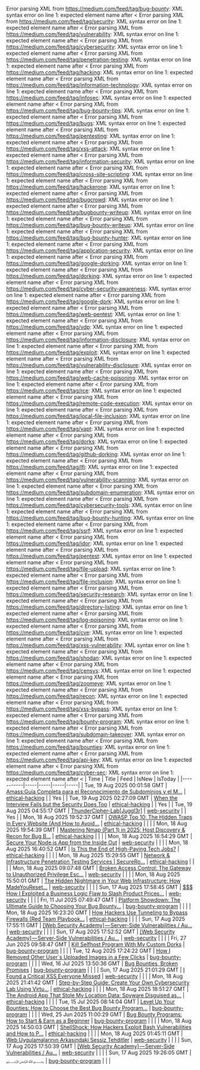 Error parsing XML from https://medium.com/feed/tag/bug-bounty: XML syntax error on line 1: expected element name after <
Error parsing XML from https://medium.com/feed/tag/security: XML syntax error on line 1: expected element name after <
Error parsing XML from https://medium.com/feed/tag/vulnerability: XML syntax error on line 1: expected element name after <
Error parsing XML from https://medium.com/feed/tag/cybersecurity: XML syntax error on line 1: expected element name after <
Error parsing XML from https://medium.com/feed/tag/penetration-testing: XML syntax error on line 1: expected element name after <
Error parsing XML from https://medium.com/feed/tag/hacking: XML syntax error on line 1: expected element name after <
Error parsing XML from https://medium.com/feed/tag/information-technology: XML syntax error on line 1: expected element name after <
Error parsing XML from https://medium.com/feed/tag/infosec: XML syntax error on line 1: expected element name after <
Error parsing XML from https://medium.com/feed/tag/bug-bounty-tips: XML syntax error on line 1: expected element name after <
Error parsing XML from https://medium.com/feed/tag/bugs: XML syntax error on line 1: expected element name after <
Error parsing XML from https://medium.com/feed/tag/pentesting: XML syntax error on line 1: expected element name after <
Error parsing XML from https://medium.com/feed/tag/xss-attack: XML syntax error on line 1: expected element name after <
Error parsing XML from https://medium.com/feed/tag/information-security: XML syntax error on line 1: expected element name after <
Error parsing XML from https://medium.com/feed/tag/cross-site-scripting: XML syntax error on line 1: expected element name after <
Error parsing XML from https://medium.com/feed/tag/hackerone: XML syntax error on line 1: expected element name after <
Error parsing XML from https://medium.com/feed/tag/bugcrowd: XML syntax error on line 1: expected element name after <
Error parsing XML from https://medium.com/feed/tag/bugbounty-writeup: XML syntax error on line 1: expected element name after <
Error parsing XML from https://medium.com/feed/tag/bug-bounty-writeup: XML syntax error on line 1: expected element name after <
Error parsing XML from https://medium.com/feed/tag/bug-bounty-hunter: XML syntax error on line 1: expected element name after <
Error parsing XML from https://medium.com/feed/tag/application-security: XML syntax error on line 1: expected element name after <
Error parsing XML from https://medium.com/feed/tag/google-dorking: XML syntax error on line 1: expected element name after <
Error parsing XML from https://medium.com/feed/tag/dorking: XML syntax error on line 1: expected element name after <
Error parsing XML from https://medium.com/feed/tag/cyber-security-awareness: XML syntax error on line 1: expected element name after <
Error parsing XML from https://medium.com/feed/tag/google-dork: XML syntax error on line 1: expected element name after <
Error parsing XML from https://medium.com/feed/tag/web-pentest: XML syntax error on line 1: expected element name after <
Error parsing XML from https://medium.com/feed/tag/vdp: XML syntax error on line 1: expected element name after <
Error parsing XML from https://medium.com/feed/tag/information-disclosure: XML syntax error on line 1: expected element name after <
Error parsing XML from https://medium.com/feed/tag/exploit: XML syntax error on line 1: expected element name after <
Error parsing XML from https://medium.com/feed/tag/vulnerability-disclosure: XML syntax error on line 1: expected element name after <
Error parsing XML from https://medium.com/feed/tag/web-cache-poisoning: XML syntax error on line 1: expected element name after <
Error parsing XML from https://medium.com/feed/tag/rce: XML syntax error on line 1: expected element name after <
Error parsing XML from https://medium.com/feed/tag/remote-code-execution: XML syntax error on line 1: expected element name after <
Error parsing XML from https://medium.com/feed/tag/local-file-inclusion: XML syntax error on line 1: expected element name after <
Error parsing XML from https://medium.com/feed/tag/vapt: XML syntax error on line 1: expected element name after <
Error parsing XML from https://medium.com/feed/tag/dorks: XML syntax error on line 1: expected element name after <
Error parsing XML from https://medium.com/feed/tag/github-dorking: XML syntax error on line 1: expected element name after <
Error parsing XML from https://medium.com/feed/tag/lfi: XML syntax error on line 1: expected element name after <
Error parsing XML from https://medium.com/feed/tag/vulnerability-scanning: XML syntax error on line 1: expected element name after <
Error parsing XML from https://medium.com/feed/tag/subdomain-enumeration: XML syntax error on line 1: expected element name after <
Error parsing XML from https://medium.com/feed/tag/cybersecurity-tools: XML syntax error on line 1: expected element name after <
Error parsing XML from https://medium.com/feed/tag/bug-bounty-hunting: XML syntax error on line 1: expected element name after <
Error parsing XML from https://medium.com/feed/tag/ssrf: XML syntax error on line 1: expected element name after <
Error parsing XML from https://medium.com/feed/tag/idor: XML syntax error on line 1: expected element name after <
Error parsing XML from https://medium.com/feed/tag/pentest: XML syntax error on line 1: expected element name after <
Error parsing XML from https://medium.com/feed/tag/file-upload: XML syntax error on line 1: expected element name after <
Error parsing XML from https://medium.com/feed/tag/file-inclusion: XML syntax error on line 1: expected element name after <
Error parsing XML from https://medium.com/feed/tag/security-research: XML syntax error on line 1: expected element name after <
Error parsing XML from https://medium.com/feed/tag/directory-listing: XML syntax error on line 1: expected element name after <
Error parsing XML from https://medium.com/feed/tag/log-poisoning: XML syntax error on line 1: expected element name after <
Error parsing XML from https://medium.com/feed/tag/cve: XML syntax error on line 1: expected element name after <
Error parsing XML from https://medium.com/feed/tag/xss-vulnerability: XML syntax error on line 1: expected element name after <
Error parsing XML from https://medium.com/feed/tag/shodan: XML syntax error on line 1: expected element name after <
Error parsing XML from https://medium.com/feed/tag/censys: XML syntax error on line 1: expected element name after <
Error parsing XML from https://medium.com/feed/tag/zoomeye: XML syntax error on line 1: expected element name after <
Error parsing XML from https://medium.com/feed/tag/recon: XML syntax error on line 1: expected element name after <
Error parsing XML from https://medium.com/feed/tag/xss-bypass: XML syntax error on line 1: expected element name after <
Error parsing XML from https://medium.com/feed/tag/bounty-program: XML syntax error on line 1: expected element name after <
Error parsing XML from https://medium.com/feed/tag/subdomain-takeover: XML syntax error on line 1: expected element name after <
Error parsing XML from https://medium.com/feed/tag/bounties: XML syntax error on line 1: expected element name after <
Error parsing XML from https://medium.com/feed/tag/api-key: XML syntax error on line 1: expected element name after <
Error parsing XML from https://medium.com/feed/tag/cyber-sec: XML syntax error on line 1: expected element name after <
| Time | Title | Feed | IsNew | IsToday |
|-----------|-----|-----|-----|-----|
| Tue, 19 Aug 2025 00:01:58 GMT | [Amass:Guía Completa para el Reconocimiento de Subdominios y el M...](https://medium.com/p/401a71021cf2) | [ethical-hacking](https://medium.com/feed/tag/ethical-hacking) |  | Yes |
| Tue, 19 Aug 2025 02:27:09 GMT | [When the Interview Fails but the Security Does Too](https://medium.com/p/d871ccc47da8) | [ethical-hacking](https://medium.com/feed/tag/ethical-hacking) |  | Yes |
| Tue, 19 Aug 2025 04:55:17 GMT | [ThunderCipher-Lab\[Juggl3r\]](https://medium.com/p/9e8c7bde3739) | [web-security](https://medium.com/feed/tag/web-security) |  | Yes |
| Mon, 18 Aug 2025 19:52:37 GMT | [OWASP Top 10: The Hidden Traps in Every Website (And How to Avoid...](https://medium.com/p/15543a24e348) | [ethical-hacking](https://medium.com/feed/tag/ethical-hacking) |  |  |
| Mon, 18 Aug 2025 19:54:39 GMT | [Mastering Nmap (Part 1) in 2025: Host Discovery & Recon for Bug B...](https://medium.com/p/1af4a3e451a1) | [ethical-hacking](https://medium.com/feed/tag/ethical-hacking) |  |  |
| Mon, 18 Aug 2025 16:54:29 GMT | [Secure Your Node.js App from the Inside Out](https://medium.com/p/01a8c75a9d89) | [web-security](https://medium.com/feed/tag/web-security) |  |  |
| Mon, 18 Aug 2025 16:40:52 GMT | [Is This the End of High-Paying Tech Jobs?](https://medium.com/p/eac14e9feca8) | [ethical-hacking](https://medium.com/feed/tag/ethical-hacking) |  |  |
| Mon, 18 Aug 2025 15:29:55 GMT | [Network & Infrastructure Penetration Testing Services \| SecureRo...](https://medium.com/p/9a0c0c1d9123) | [ethical-hacking](https://medium.com/feed/tag/ethical-hacking) |  |  |
| Mon, 18 Aug 2025 09:07:48 GMT | [ Broken Access Control: The Gateway to Unauthorized Privilege Esc...](https://medium.com/p/b1cdee656cd2) | [web-security](https://medium.com/feed/tag/web-security) |  |  |
| Mon, 18 Aug 2025 15:50:01 GMT | [The Hidden Nightmare in Your Web Infrastructure: How MadeYouReset...](https://medium.com/p/b681a06dc354) | [web-security](https://medium.com/feed/tag/web-security) |  |  |
| Sun, 17 Aug 2025 17:58:45 GMT | [$$$ How I Exploited a Business Logic Flaw to Slash Product Prices...](https://medium.com/p/64cd1d445d17) | [web-security](https://medium.com/feed/tag/web-security) |  |  |
| Fri, 11 Jul 2025 07:49:47 GMT | [Platform Showdown: The Ultimate Guide to Choosing Your Bug Bounty...](https://medium.com/p/64ea085ae800) | [bug-bounty-program](https://medium.com/feed/tag/bug-bounty-program) |  |  |
| Mon, 18 Aug 2025 16:23:20 GMT | [ How Hackers Use Tunneling to Bypass Firewalls (Red Team Playbook...](https://medium.com/p/fbecde22976d) | [ethical-hacking](https://medium.com/feed/tag/ethical-hacking) |  |  |
| Sun, 17 Aug 2025 17:55:11 GMT | [\[Web Security Academy\] — Server-Side Vulnerabilities / Au...](https://medium.com/p/dd023ff17bb4) | [web-security](https://medium.com/feed/tag/web-security) |  |  |
| Sun, 17 Aug 2025 17:52:52 GMT | [\[Web Security Academy\] — Server-Side Vulnerabilities / Au...](https://medium.com/p/50f32c7df27a) | [web-security](https://medium.com/feed/tag/web-security) |  |  |
| Fri, 27 Jun 2025 09:58:47 GMT | [Kill Selfhost Program With My Custom Dorks](https://medium.com/p/839f528217df) | [bug-bounty-program](https://medium.com/feed/tag/bug-bounty-program) |  |  |
| Tue, 12 Aug 2025 17:24:22 GMT | [How I Removed Other User`s Uploaded Images in a Few Clicks](https://medium.com/p/fdeb6355458b) | [bug-bounty-program](https://medium.com/feed/tag/bug-bounty-program) |  |  |
| Wed, 16 Jul 2025 13:50:36 GMT | [Bug Bounties, Broken Promises](https://medium.com/p/a19557db0aaa) | [bug-bounty-program](https://medium.com/feed/tag/bug-bounty-program) |  |  |
| Sun, 17 Aug 2025 21:01:29 GMT | [I Found a Critical XSS Everyone Missed](https://medium.com/p/16dd284919c9) | [web-security](https://medium.com/feed/tag/web-security) |  |  |
| Mon, 18 Aug 2025 21:41:42 GMT | [Step-by-Step Guide: Create Your Own Cybersecurity Lab Using Virtu...](https://medium.com/p/511f7a23ff8d) | [ethical-hacking](https://medium.com/feed/tag/ethical-hacking) |  |  |
| Mon, 18 Aug 2025 18:51:27 GMT | [The Android App That Stole My Location Data: Spyware Disguised as...](https://medium.com/p/b2fd762c8f72) | [ethical-hacking](https://medium.com/feed/tag/ethical-hacking) |  |  |
| Tue, 15 Jul 2025 08:14:04 GMT | [Level Up Your Bounties: How to Choose the Best Bug Bounty Program...](https://medium.com/p/18cdaf61cdcb) | [bug-bounty-program](https://medium.com/feed/tag/bug-bounty-program) |  |  |
| Wed, 25 Jun 2025 11:00:29 GMT | [Bug Bounty Programs: How to Start & Earn as a Beginner](https://medium.com/p/a838cd5caa01) | [bug-bounty-program](https://medium.com/feed/tag/bug-bounty-program) |  |  |
| Mon, 18 Aug 2025 14:50:03 GMT | [ShellShock: How Hackers Exploit Bash Vulnerabilities and How to P...](https://medium.com/p/a006c63c1883) | [ethical-hacking](https://medium.com/feed/tag/ethical-hacking) |  |  |
| Mon, 18 Aug 2025 01:45:11 GMT | [Web Uygulamalarının Arkasındaki Sessiz Tehditler](https://medium.com/p/a31223bfd9f6) | [web-security](https://medium.com/feed/tag/web-security) |  |  |
| Sun, 17 Aug 2025 17:50:39 GMT | [\[Web Security Academy\] — Server-Side Vulnerabilities / Au...](https://medium.com/p/a6eefdcc58ff) | [web-security](https://medium.com/feed/tag/web-security) |  |  |
| Sun, 17 Aug 2025 19:26:05 GMT | [﷽](https://medium.com/p/b3205aa78fbb) | [bug-bounty-program](https://medium.com/feed/tag/bug-bounty-program) |  |  |
